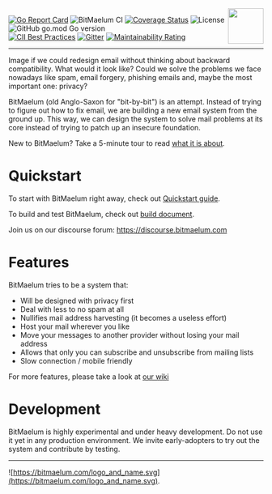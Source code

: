 <img align=right height=70 src="https://bitmaelum.com/logo_and_name.svg">

[![Go Report Card](https://goreportcard.com/badge/github.com/bitmaelum/bitmaelum-suite)](https://goreportcard.com/report/github.com/bitmaelum/bitmaelum-suite)
![BitMaelum CI](https://github.com/bitmaelum/bitmaelum-suite/workflows/BitMaelum%20CI/badge.svg?branch=develop)
[![Coverage Status](https://coveralls.io/repos/github/bitmaelum/bitmaelum-suite/badge.svg?branch=develop)](https://coveralls.io/github/bitmaelum/bitmaelum-suite?branch=develop)
![License](https://img.shields.io/github/license/bitmaelum/bitmaelum-suite)
![GitHub go.mod Go version](https://img.shields.io/github/go-mod/go-version/bitmaelum/bitmaelum-suite)         
[![CII Best Practices](https://bestpractices.coreinfrastructure.org/projects/4122/badge)](https://bestpractices.coreinfrastructure.org/projects/4122)
[![Gitter](https://badges.gitter.im/bitmaelum/community.svg)](https://gitter.im/bitmaelum/community?utm_source=badge&utm_medium=badge&utm_campaign=pr-badge)
[![Maintainability Rating](https://sonarcloud.io/api/project_badges/measure?project=bitmaelum_bitmaelum-suite&metric=sqale_rating)](https://sonarcloud.io/dashboard?id=bitmaelum_bitmaelum-suite)
         
<hr>

Image if we could redesign email without thinking about backward compatibility. What would it look like? Could we solve the problems we face nowadays like spam, email forgery, phishing emails and, maybe the most important one: privacy?

BitMaelum (old Anglo-Saxon for "bit-by-bit") is an attempt. Instead of trying to figure out how to fix email, we are building a new email system from the ground up. This way, we can design the system to solve mail problems at its core instead of trying to patch up an insecure foundation.

New to BitMaelum? Take a 5-minute tour to read [what it is about](https://github.com/bitmaelum/bitmaelum-suite/wiki/BItMaelum-in-5-minutes-or-less).

# Quickstart

To start with BitMaelum right away, check out [Quickstart guide](https://github.com/bitmaelum/bitmaelum-suite/wiki/Quickstart).

To build and test BitMaelum, check out [build document](docs/build.md).

Join us on our discourse forum: https://discourse.bitmaelum.com


# Features

BitMaelum tries to be a system that:

  - Will be designed with privacy first
  - Deal with less to no spam at all
  - Nullifies mail address harvesting (it becomes a useless effort)
  - Host your mail wherever you like
  - Move your messages to another provider without losing your mail address
  - Allows that only you can subscribe and unsubscribe from mailing lists
  - Slow connection / mobile friendly
 

For more features, please take a look at [our wiki](https://github.com/bitmaelum/bitmaelum-suite/wiki/Feature-list)

# Development

BitMaelum is highly experimental and under heavy development. Do not use it yet in any production environment. We invite early-adopters to try out the system and contribute by testing.


<hr>

![https://bitmaelum.com/logo_and_name.svg](https://bitmaelum.com/logo_and_name.svg).
